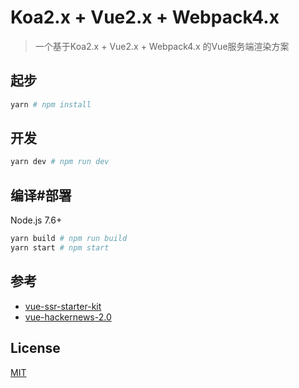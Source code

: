 # Koa2.x + Vue2.x + Webpack4.x

> 一个基于Koa2.x + Vue2.x + Webpack4.x 的Vue服务端渲染方案

## 起步
```bash
yarn # npm install
```

## 开发

```bash
yarn dev # npm run dev
```

## 编译#部署

Node.js 7.6+

```bash
yarn build # npm run build
yarn start # npm start
```

## 参考

- [vue-ssr-starter-kit](https://github.com/doabit/vue-ssr-starter-kit)
- [vue-hackernews-2.0](https://github.com/vuejs/vue-hackernews-2.0)

## License

[MIT](LICENSE)
